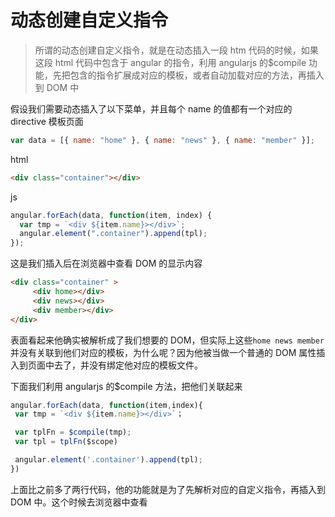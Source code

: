 # 动态创建自定义指令

> 所谓的动态创建自定义指令，就是在动态插入一段 htm 代码的时候，如果这段 html 代码中包含于 angular 的指令，利用 angularjs 的$compile 功能，先把包含的指令扩展成对应的模板，或者自动加载对应的方法，再插入到 DOM 中

假设我们需要动态插入了以下菜单，并且每个 name 的值都有一个对应的 directive 模板页面

```js
var data = [{ name: "home" }, { name: "news" }, { name: "member" }];
```

html

```html
<div class="container"></div>
```

js

```js
angular.forEach(data, function(item, index) {
  var tmp = `<div ${item.name}></div>`;
  angular.element(".container").append(tpl);
});
```

这是我们插入后在浏览器中查看 DOM 的显示内容

```html
<div class="container" >
     <div home></div>
     <div news></div>
     <div member></div>
</div>
```

表面看起来他确实被解析成了我们想要的 DOM，但实际上这些`home news member`并没有关联到他们对应的模板，为什么呢？因为他被当做一个普通的 DOM 属性插入到页面中去了，并没有绑定他对应的模板文件。

下面我们利用 angularjs 的$compile 方法，把他们关联起来

```js
angular.forEach(data, function(item,index){
 var tmp = `<div ${item.name}></div>`；

 var tplFn = $compile(tmp);
 var tpl = tplFn($scope)

 angular.element('.container').append(tpl);
})
```

上面比之前多了两行代码，他的功能就是为了先解析对应的自定义指令，再插入到 DOM 中。这个时候去浏览器中查看
